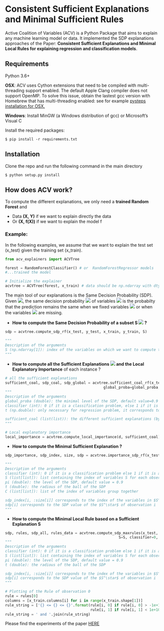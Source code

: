 # Consistent Sufficient Explanations and Minimal Sufficient Rules 
 
Active Coalition of Variables (ACV) is a Python Package that aims to explain any machine learning model or data. 
It implemented the SDP explanations approaches of the Paper: **Consistent Sufficient Explanations and Minimal Local Rules for
explaining regression and classification models**.
 
## Requirements
Python 3.6+ 

**OSX**: ACV uses Cython extensions that need to be compiled with multi-threading support enabled. 
The default Apple Clang compiler does not support OpenMP.
To solve this issue, obtain the lastest gcc version with Homebrew that has multi-threading enabled: 
see for example [pysteps installation for OSX.](https://pypi.org/project/pysteps/1.0.0/)

**Windows**: Install MinGW (a Windows distribution of gcc) or Microsoft’s Visual C

Install the required packages:

```
$ pip install -r requirements.txt
```

## Installation

Clone the repo and run the following command in the main directory
```
$ python setup.py install
```

## How does ACV work?
To compute the different explanations, we only need a **trained Random Forest** and 
- Data **(X, Y)** if we want to explain directly the data
- Or **(X, f(X))** if we want to explain the model f

### Example:
In the following examples, we assume that we want to explain the test set (x_test) given the training set (x_train).

```python
from acv_explainers import ACVTree

forest = RandomForestClassifier() # or  RandomForestRegressor models
#...trained the model

# Initialize the explainer
acvtree = ACVTree(forest, x_train) # data should be np.ndarray with dtype=double
```
The main tool of our explanations is the Same Decision Probability (SDP). Given <img src="https://latex.codecogs.com/gif.latex?x%20%3D%20%28x_S%2C%20x_%7B%5Cbar%7BS%7D%7D%29" />, the same decision probability <img src="https://latex.codecogs.com/gif.latex?SDP_S%28x%2C%20f%29" /> of variables <img src="https://latex.codecogs.com/gif.latex?x_S" />  is the probabilty that the prediction remains the same when we fixed variables 
<img src="https://latex.codecogs.com/gif.latex?X_S = x_{S}" /> or when the variables <img src="https://latex.codecogs.com/gif.latex?X_{\bar{S}}" /> are missing.

* **How to compute  the Same Decision Probability of a subset S <img src="https://latex.codecogs.com/gif.latex?SDP_S%28x%2C%20f%29" />  ?**

```python
sdp = acvtree.compute_sdp_rf(x_test, y_test, x_train, y_train, S)

"""
Description of the arguments    
S (np.ndarray[1]): index of the variables on which we want to compute the SDP
"""
```
* **How to compute all the Sufficient Explanations <img src="https://latex.codecogs.com/gif.latex?S^\star" /> 
and the Local Explanatory Importance** of each instance ?
```python
# all the sufficient explanations 
sufficient_coal, sdp_coal, sdp_global = acvtree.sufficient_coal_rf(x_test, y_test, x_train, y_train,
                                             global_proba=global_proba, classifier=0, t=t)
"""
Description of the arguments
global_proba (double): the minimal level of the SDP, default value=0.9
classifier (int): 0 if it is a classification problem, else 1 if it is a regression problem
t (np.double): only necessary for regression problem, it corresponds to the radius of the ball of the SDP 

sufficient_coal (list(list)): the different sufficient explanations (by index) for each instance in x_test
"""

# Local explanatory importance
local_importance = acvtree.compute_local_importance(d, sufficient_coal)
```

*  **How to compute the Minimal Sufficient Explanation ?**
```python
sdp_importance, sdp_index, size, sdp = acvtree.importance_sdp_rf(x_test, y_test, x_train, y_train, data, C=[[]], global_proba=0.9)

"""
Description of the arguments
classifier (int): 0 if it is a classification problem else 1 if it is a regression problem
S (list[list]): list containing the index of variables S for each observation
pi (double): the level of the SDP, default value = 0.9
t (double): the radious of the ball of the SDP 
C (list[list]): list of the index of variables group together

sdp_index[i, :size[i]] corresponds to the index of the variables in $S^\star$ of observation i  
sdp[i] corresponds to the SDP value of the $S^\star$ of observation i
"""
```

* **How to compute the Minimal Local Rule based on a Sufficient Explanation S**

```python
sdp, rules, sdp_all, rules_data = acvtree.compute_sdp_maxrules(x_test, y_test, x_train, y_train,
                                                    S=S, classifier=0, t=t, pi=pi)
"""
Description of the arguments
classifier (int): 0 if it is a classification problem else 1 if it is a regression problem
S (list[list]): list containing the index of variables S for each observation
pi (double): the level of the SDP, default value = 0.9
t (double): the radious of the ball of the SDP 

sdp_index[i, :size[i]] corresponds to the index of the variables in $S^\star$ of observation i  
sdp[i] corresponds to the SDP value of the $S^\star$ of observation i
"""

# Plotting of the Rule of observation 0 
rule = rules[0]
columns = [x_train.columns[i] for i in range(x_train.shape[1])]
rule_string = ['{} <= {} <= {}'.format(rule[i, 0] if rule[i, 0] > -1e+10 else -np.inf, columns[i],
                                       rule[i, 1] if rule[i, 1] < 1e+10 else +np.inf) for i in S]
rule_string = ' and '.join(rule_string)
```

Please find the experiments of the paper [HERE](https://github.com/aistats2022exp/ConsistentExplanations/tree/main/notebook)
